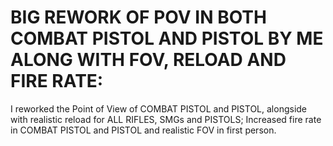# BIG REWORK OF POV IN BOTH COMBAT PISTOL AND PISTOL BY ME ALONG WITH FOV, RELOAD AND FIRE RATE:


I reworked the Point of View of COMBAT PISTOL and PISTOL, alongside with realistic reload for ALL RIFLES, SMGs and PISTOLS; Increased fire rate in COMBAT PISTOL and PISTOL and realistic FOV in first person.
